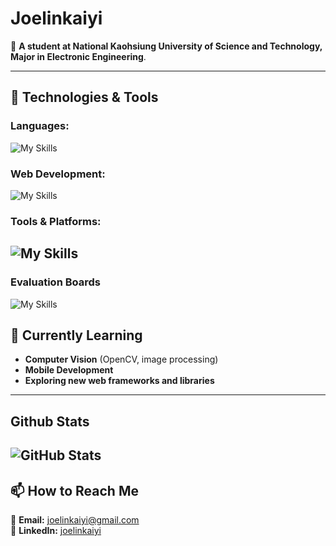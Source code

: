 # **Joelinkaiyi**  

🏫 **A student at National Kaohsiung University of Science and Technology, Major in Electronic Engineering**.  

---

## 🔧 **Technologies & Tools**  

### **Languages:**  
![My Skills](https://skillicons.dev/icons?i=cpp,php,js,python,rust&theme=dark)


### **Web Development:**  
![My Skills](https://skillicons.dev/icons?i=html,css,react,nodejs,express&theme=dark)

### **Tools & Platforms:**  
![My Skills](https://skillicons.dev/icons?i=git,github,aws,azure,vscode&theme=dark)
---
### Evaluation Boards
![My Skills](https://skillicons.dev/icons?i=arduino&theme=dark)
## 🌱 **Currently Learning**  
- **Computer Vision** (OpenCV, image processing)  
- **Mobile Development** 
- **Exploring new web frameworks and libraries**  

---
## Github Stats
![GitHub Stats](https://github-readme-stats.vercel.app/api?username=joelinkaiyi&show_icons=true&theme=radical)
---
## 📫 **How to Reach Me** 
📧 **Email:** [joelinkaiyi@gmail.com](mailto:joelinkaiyi@gmail.com)  
💼 **LinkedIn:** [joelinkaiyi](https://www.linkedin.com/in/joelinkaiyi-dev/)  


